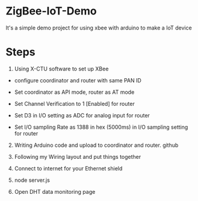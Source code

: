 # ZigBee-IoT-Demo
It's a simple demo project for using xbee with arduino to make a IoT device

# Steps

1. Using X-CTU software to set up XBee

  * configure coordinator and router with same PAN ID

  * Set coordinator as API mode, router as AT mode

  * Set Channel Verification to 1 [Enabled] for router

  * Set D3 in I/O setting as ADC for analog input for router
  
  * Set I/O sampling Rate as 1388 in hex (5000ms) in I/O sampling setting for router

2. Writing Arduino code and upload to coordinator and router. github

3. Following my Wiring layout and put things together

4. Connect to internet for your Ethernet shield

5. node server.js

6. Open DHT data monitoring page
